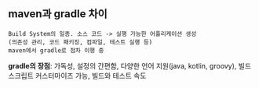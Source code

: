 ## maven과 gradle 차이
    Build System의 일종. 소스 코드 -> 실행 가능한 어플리케이션 생성  
    (의존성 관리, 코드 패키징, 컴파일, 테스트 실행 등)
    maven에서 gradle로 점차 이행 중
**gradle의 장점**: 
가독성, 설정의 간편함, 다양한 언어 지원(java, kotlin, groovy),
빌드 스크립트 커스터마이즈 가능, 빌드와 테스트 속도